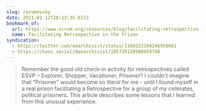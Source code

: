 ```yaml
---
slug: razumovsky
date: 2021-02-12T20:13:35.617Z
bookmark_of:
  url: https://www.scrum.org/resources/blog/facilitating-retrospective-prison
  name: Facilitating Retrospective in the Prison
syndication:
  - https://twitter.com/anarchivist/status/1360322284246958081
  - https://chaos.social/@anarchivist/105720128906058748
---
```

> Remember the good old check-in activity for retrospectives called ESVP – Explorer, Shopper, Vacationer, Prisoner? I couldn’t imagine that “Prisoner” would become so literal for me - until I found myself in a real prison facilitating a Retrospective for a group of my cellmates, political prisoners. This article describes some lessons that I learned from this unusual experience.